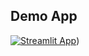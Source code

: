 ## Demo App

[![Streamlit App](https://static.streamlit.io/badges/streamlit_badge_black_white.svg)](https://icpchatbot.streamlit.app/))
